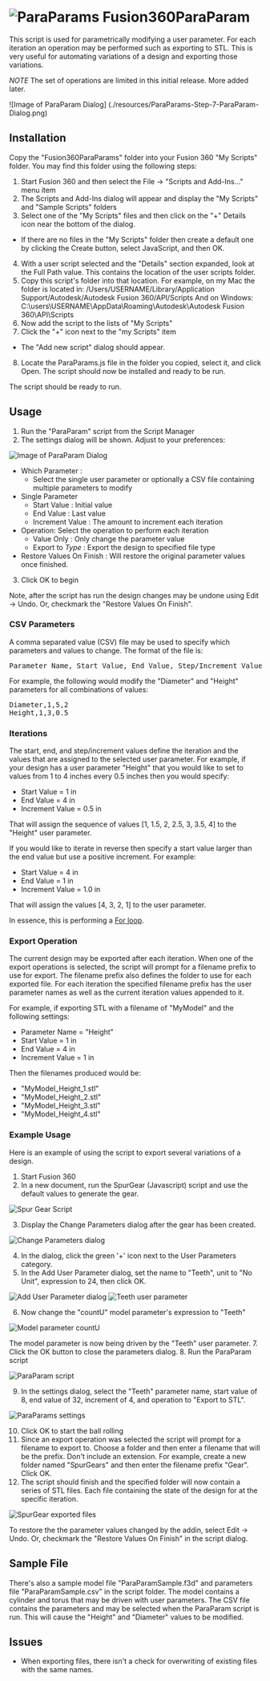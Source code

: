 # ![ParaParams](./resources/64x64.png) Fusion360ParaParam

This script is used for parametrically modifying a user parameter.  For each iteration an operation may be performed such as exporting to STL.  This is very useful for automating variations of a design and exporting those variations.

*NOTE* The set of operations are limited in this initial release.  More added later.

![Image of ParaParam Dialog]
(./resources/ParaParams-Step-7-ParaParam-Dialog.png)

## Installation

Copy the "Fusion360ParaParams" folder into your Fusion 360 "My Scripts" folder. You may find this folder using the following steps:

1. Start Fusion 360 and then select the File -> "Scripts and Add-Ins..." menu item
2. The Scripts and Add-Ins dialog will appear and display the "My Scripts" and "Sample Scripts" folders
3. Select one of the "My Scripts" files and then click on the "+" Details icon near the bottom of the dialog.
  - If there are no files in the "My Scripts" folder then create a default one by clicking the Create button, select JavaScript, and then OK.
4. With a user script selected and the "Details" section expanded, look at the Full Path value.  This contains the location of the user scripts folder.
5. Copy this script's folder into that location.
  For example, on my Mac the folder is located in:
    /Users/USERNAME/Library/Application Support/Autodesk/Autodesk Fusion 360/API/Scripts
  And on Windows:
    C:\users\USERNAME\AppData\Roaming\Autodesk\Autodesk Fusion 360\API\Scripts
6. Now add the script to the lists of "My Scripts"
7. Click the "+" icon next to the "my Scripts" item
  - The "Add new script" dialog should appear.
8. Locate the ParaParams.js file in the folder you copied, select it, and click Open. The script should now be installed and ready to be run.

The script should be ready to run.

## Usage

1. Run the "ParaParam" script from the Script Manager
2. The settings dialog will be shown.  Adjust to your preferences:

  ![Image of ParaParam Dialog](./resources/ParaParams-Step-7-ParaParam-Dialog.png)

  - Which Parameter :
    - Select the single user parameter or optionally a CSV file containing multiple parameters to modify
  - Single Parameter
    - Start Value : Initial value
    - End Value : Last value
    - Increment Value : The amount to increment each iteration
  - Operation: Select the operation to perform each iteration
    - Value Only : Only change the parameter value
    - Export to _Type_ : Export the design to specified file type
  - Restore Values On Finish : Will restore the original parameter values once finished.
3. Click OK to begin

Note, after the script has run the design changes may be undone using Edit -> Undo.  Or, checkmark the "Restore Values On Finish".

### CSV Parameters

A comma separated value (CSV) file may be used to specify which parameters and values to change.  The format of the file is:

<pre>Parameter Name, Start Value, End Value, Step/Increment Value</pre>

For example, the following would modify the "Diameter" and "Height" parameters for all combinations of values:

<pre>
Diameter,1,5,2
Height,1,3,0.5
</pre>

### Iterations

The start, end, and step/increment values define the iteration and the values that are assigned to the selected user parameter. For example, if your design has a user parameter "Height" that you would like to set to values from 1 to 4 inches every 0.5 inches then you would specify:

- Start Value = 1 in
- End Value = 4 in
- Increment Value = 0.5 in

That will assign the sequence of values [1, 1.5, 2, 2.5, 3, 3.5, 4] to the "Height" user parameter.

If you would like to iterate in reverse then specify a start value larger than the end value but use a positive increment.  For example:

- Start Value = 4 in
- End Value = 1 in
- Increment Value = 1.0 in

That will assign the values [4, 3, 2, 1] to the user parameter.

In essence, this is performing a [For loop](http://en.wikipedia.org/wiki/For_loop).

### Export Operation

The current design may be exported after each iteration. When one of the export operations is selected, the script will prompt for a filename prefix to use for export.  The filename prefix also defines the folder to use for each exported file.  For each iteration the specified filename prefix has the user parameter names as well as the current iteration values appended to it.

For example, if exporting STL with a filename of "MyModel" and the following settings:

- Parameter Name = "Height"
- Start Value = 1 in
- End Value = 4 in
- Increment Value = 1 in

Then the filenames produced would be:

- "MyModel_Height_1.stl"
- "MyModel_Height_2.stl"
- "MyModel_Height_3.stl"
- "MyModel_Height_4.stl"

### Example Usage

Here is an example of using the script to export several variations of a design.

1. Start Fusion 360
2. In a new document, run the SpurGear (Javascript) script and use the default values to generate the gear.

  ![Spur Gear Script](./resources/ParaParams-Step-1-SpurGear.png)

3. Display the Change Parameters dialog after the gear has been created.

  ![Change Parameters dialog](./resources/ParaParams-Step-2-SpurGear-Params.png)

4. In the dialog, click the green '+' icon next to the User Parameters category.
5. In the Add User Parameter dialog, set the name to "Teeth", unit to "No Unit", expression to 24, then click OK.

  ![Add User Parameter dialog](./resources/ParaParams-Step-3-SpurGear-UserParam.png)
  ![Teeth user parameter](./resources/ParaParams-Step-4-SpurGear-UserParam-Teeth.png)

6. Now change the "countU" model parameter's expression to "Teeth"

  ![Model parameter countU](./resources/ParaParams-Step-5-SpurGear-Teeth.png)

  The model parameter is now being driven by the "Teeth" user parameter.
7. Click the OK button to close the parameters dialog.
8. Run the ParaParam script

  ![ParaParam script](./resources/ParaParams-Step-6-ParaParam.png)

9. In the settings dialog, select the "Teeth" parameter name, start value of 8, end value of 32, increment of 4, and operation to "Export to STL".

  ![ParaParams settings](./resources/ParaParams-Step-9-SpurGear-Teeth-Settings.png)

10. Click OK to start the ball rolling
11. Since an export operation was selected the script will prompt for a filename to export to.  Choose a folder and then enter a filename that will be the prefix.  Don't include an extension.  For example, create a new folder named "SpurGears" and then enter the filename prefix "Gear".  Click OK.
12. The script should finish and the specified folder will now contain a series of STL files.  Each file containing the state of the design for at the specific iteration.

  ![SpurGear exported files](./resources/ParaParams-Step-8-SpurGear-Exports.png)

To restore the the parameter values changed by the addin, select Edit -> Undo.  Or, checkmark the "Restore Values On Finish" in the script dialog.

## Sample File

There's also a sample model file "ParaParamSample.f3d" and parameters file "ParaParamSample.csv" in the script folder.  The model contains a cylinder and torus that may be driven with user parameters.  The CSV file contains the parameters and may be selected when the ParaParam script is run.  This will cause the "Height" and "Diameter" values to be modified.

## Issues

- When exporting files, there isn't a check for overwriting of existing files with the same names.

